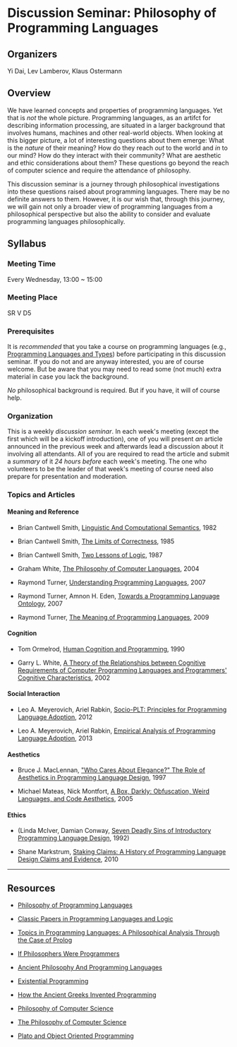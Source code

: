 # Discussion Seminar: Philosophy of Programming Languages

## Organizers

Yi Dai, Lev Lamberov, Klaus Ostermann

## Overview

We have learned concepts and properties of programming languages.  Yet that is
_not_ the whole picture.  Programming languages, as an artifct for describing
information processing, are situated in a larger background that involves
humans, machines and other real-world objects.  When looking at this bigger
picture, a lot of interesting questions about them emerge: What is the
_nature_ of their meaning?  How do they reach _out_ to the world and _in_ to
our mind?  How do they interact with their community?  What are aesthetic and
ethic considerations about them?  These questions go beyond the reach of
computer science and require the attendance of philosophy.

This discussion seminar is a journey through philosophical investigations into
these questions raised about programming languages.  There may be no definite
answers to them.  However, it is our wish that, through this journey, we will
gain not only a broader view of programming languages from a philosophical
perspective but also the ability to consider and evaluate programming
languages philosophically.

## Syllabus

### Meeting Time

Every Wednesday, 13:00 ~ 15:00

### Meeting Place

SR V D5

### Prerequisites

It is _recommended_ that you take a course on programming languages (e.g.,
[Programming Languages and
Types](http://www.uni-marburg.de/fb12/ps/teaching/ws13/plt)) before
participating in this discussion seminar.  If you do not and are anyway
interested, you are of course welcome.  But be aware that you may need to read
some (not much) extra material in case you lack the background.

_No_ philosophical background is required.  But if you have, it will of course
help.

### Organization

This is a weekly _discussion seminar_.  In each week's meeting (except the
first which will be a kickoff introduction), one of you will present _an_
article announced in the previous week and afterwards lead a discussion about
it involving all attendants.  All of you are required to read the article and
submit a _summary_ of it _24 hours before_ each week's meeting.  The one who
volunteers to be the leader of that week's meeting of course need also prepare
for presentation and moderation.

### Topics and Articles

#### Meaning and Reference

- Brian Cantwell Smith, [Linguistic And Computational
  Semantics](Articles/Brian-Cantwell-Smith_LinguisticAndComputationalSemantics.pdf_1982.pdf),
  1982

- Brian Cantwell Smith, [The Limits of
  Correctness](Articles/Brian-Cantwell-Smith_TheLimitsOfCorrectness_1985.pdf),
  1985

- Brian Cantwell Smith, [Two Lessons of
  Logic](Articles/Brian-Cantwell-Smith_TwoLessonsOfLogic_1987.pdf), 1987

- Graham White, [The Philosophy of Computer
  Languages](Articles/Graham-White_ThePhilosophyOfComputerLanguages_2004.pdf),
  2004

- Raymond Turner, [Understanding Programming
  Languages](Articles/Raymond-Turner_UnderstandingProgrammingLanguages_2007.pdf),
  2007

- Raymond Turner, Amnon H. Eden, [Towards a Programming Language
  Ontology](Articles/Raymond-Turner_TowardsAProgrammingLanguageOntology_2007.pdf),
  2007

- Raymond Turner, [The Meaning of Programming
  Languages](Articles/Raymond-Turner_TheMeaningOfProgrammingLanguages_2009.pdf),
  2009

#### Cognition

- Tom Ormelrod, [Human Cognition and
  Programming](https://www.cl.cam.ac.uk/teaching/1011/R201/ppig-book/ch1-4.pdf), 1990

- Garry L. White, [A Theory of the Relationships between Cognitive
  Requirements of Computer Programming Languages and Programmers' Cognitive
  Characteristics](http://citeseerx.ist.psu.edu/viewdoc/download?doi=10.1.1.126.4257&rep=rep1&type=pdf),
  2002

#### Social Interaction

- Leo A. Meyerovich, Ariel Rabkin, [Socio-PLT: Principles for Programming
  Language
  Adoption](http://www.cs.princeton.edu/~asrabkin/papers/onward12.pdf), 2012

- Leo A. Meyerovich, Ariel Rabkin, [Empirical Analysis of Programming Language
  Adoption](http://www.eecs.berkeley.edu/~lmeyerov/projects/socioplt/papers/adoptquant.pdf),
  2013

#### Aesthetics

- Bruce J. MacLennan, ["Who Cares About Elegance?" The Role of Aesthetics in
  Programming Language
  Design](http://citeseerx.ist.psu.edu/viewdoc/download?doi=10.1.1.52.7855&rep=rep1&type=pdf),
  1997

- Michael Mateas, Nick Montfort, [A Box, Darkly: Obfuscation, Weird Languages,
  and Code
  Aesthetics](http://eprints.cscsarchive.org/144/1/10.1.1.94.3707.pdf), 2005

#### Ethics

- (Linda McIver, Damian Conway, [Seven Deadly Sins of Introductory Programming
  Language
  Design](http://www.csse.monash.edu.au/~damian/papers/PDF/SevenDeadlySins.pdf),
  1992)

- Shane Markstrum, [Staking Claims: A History of Programming Language Design
  Claims and
  Evidence](http://ecs.victoria.ac.nz/foswiki/pub/Events/PLATEAU/2010Program/plateau10-markstrum.pdf),
  2010

------

## Resources

- [Philosophy of Programming Languages](http://pcs.essex.ac.uk/pls.html)

- [Classic Papers in Programming Languages and
  Logic](http://www.cs.cmu.edu/~crary/819-f09/)

- [Topics in Programming Languages: A Philosophical Analysis Through the Case
  of
  Prolog](http://www.chartridgebooksoxford.com/index.php/current-titles?id=40)

- [If Philosophers Were
  Programmers](http://developeronline.blogspot.de/2009/04/if-philosophers-were-programmers.html)

- [Ancient Philosophy And Programming
  Languages](http://www.perlmonks.org/?node_id=349593)

- [Existential Programming](http://www.existentialprogramming.com/)

- [How the Ancient Greeks Invented
  Programming](http://www.infoq.com/presentations/Philosophy-Programming)

- [Philosophy of Computer Science](http://pcs.essex.ac.uk/index.html)

- [The Philosophy of Computer
  Science](http://plato.stanford.edu/entries/computer-science/)

- [Plato and Object Oriented Programming](http://www.richardfarrar.com/plato-and-object-oriented-programming/)

